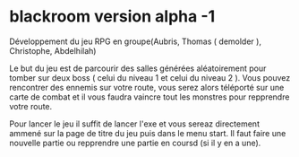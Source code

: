 # blackroom version alpha -1
Développement du jeu RPG en groupe(Aubris, Thomas ( demolder ), Christophe, Abdelhilah) 

Le but du jeu est de parcourir des salles générées aléatoirement pour tomber sur deux boss ( celui du niveau 1 et celui du niveau 2 ). Vous pouvez rencontrer des ennemis sur votre route, vous serez alors téléporté sur une carte de combat et il vous faudra vaincre tout les monstres pour repprendre votre route. 

Pour lancer le jeu il suffit de lancer l'exe et vous sereaz directement ammené sur la page de titre du jeu puis dans le menu start. Il faut faire une nouvelle partie ou repprendre une partie en coursd (si il y en a une).